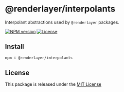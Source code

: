 # @renderlayer/interpolants

Interpolant abstractions used by `@renderlayer` packages.

[![NPM version][npm-badge]][npm-url]
[![License][license-badge]][license-url]

## Install

```bash
npm i @renderlayer/interpolants
```

## License

This package is released under the [MIT License][license-url]

[npm-badge]: https://img.shields.io/npm/v/@renderlayer/interpolants
[npm-url]: https://www.npmjs.com/package/@renderlayer/interpolants
[license-badge]: https://img.shields.io/npm/l/renderlayer.svg?cacheSeconds=2592000
[license-url]: https://github.com/epreston/renderlayer/blob/main/LICENSE
